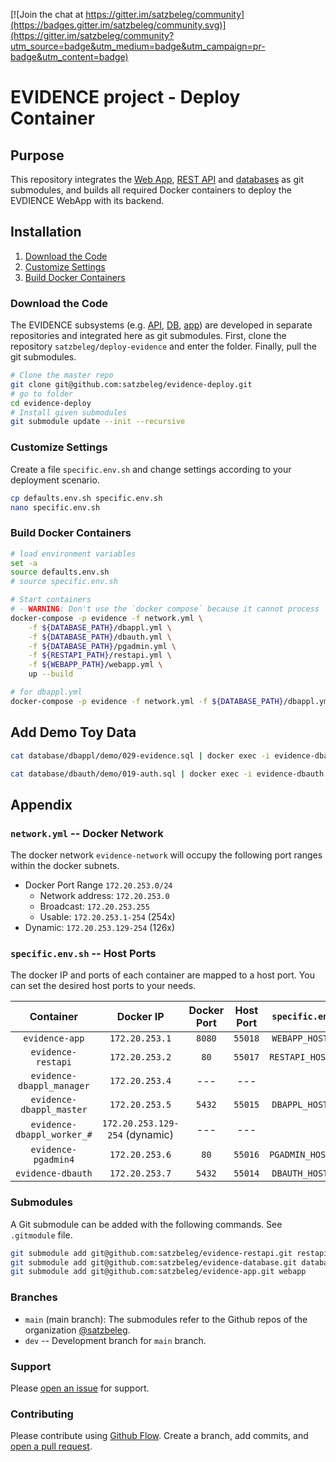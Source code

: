 [![Join the chat at https://gitter.im/satzbeleg/community](https://badges.gitter.im/satzbeleg/community.svg)](https://gitter.im/satzbeleg/community?utm_source=badge&utm_medium=badge&utm_campaign=pr-badge&utm_content=badge)

# EVIDENCE project - Deploy Container


## Purpose
This repository integrates the [Web App](https://github.com/satzbeleg/evidence-app), [REST API](https://github.com/satzbeleg/evidence-restapi) and [databases](https://github.com/satzbeleg/evidence-database) as git submodules,
and builds all required Docker containers to deploy the EVDIENCE WebApp with its backend.


## Installation
1. [Download the Code](#download-the-code)
2. [Customize Settings](#customize-settings)
3. [Build Docker Containers](#build-docker-containers)

### Download the Code
The EVIDENCE subsystems (e.g. [API](https://github.com/satzbeleg/evidence-restapi), [DB](https://github.com/satzbeleg/evidence-database), [app](https://github.com/satzbeleg/evidence-app)) are developed in separate repositories and integrated here as git submodules. First, clone the repository `satzbeleg/deploy-evidence` and enter the folder. Finally, pull the git submodules.

```sh
# Clone the master repo
git clone git@github.com:satzbeleg/evidence-deploy.git
# go to folder
cd evidence-deploy
# Install given submodules
git submodule update --init --recursive
```


### Customize Settings
Create a file `specific.env.sh` and change settings according to your deployment scenario.

```sh
cp defaults.env.sh specific.env.sh
nano specific.env.sh
```


### Build Docker Containers

```sh
# load environment variables
set -a
source defaults.env.sh
# source specific.env.sh

# Start containers
# - WARNING: Don't use the `docker compose` because it cannot process `ipv4_address`!
docker-compose -p evidence -f network.yml \
    -f ${DATABASE_PATH}/dbappl.yml \
    -f ${DATABASE_PATH}/dbauth.yml \
    -f ${DATABASE_PATH}/pgadmin.yml \
    -f ${RESTAPI_PATH}/restapi.yml \
    -f ${WEBAPP_PATH}/webapp.yml \
    up --build

# for dbappl.yml
docker-compose -p evidence -f network.yml -f ${DATABASE_PATH}/dbappl.yml scale worker=3
```

## Add Demo Toy Data
```sh
cat database/dbappl/demo/029-evidence.sql | docker exec -i evidence-dbappl_master psql --username=postgres

cat database/dbauth/demo/019-auth.sql | docker exec -i evidence-dbauth psql --username=postgres
```



## Appendix

### `network.yml` -- Docker Network
The docker network `evidence-network` will occupy the following port ranges within the docker subnets.

- Docker Port Range `172.20.253.0/24`
    - Network address: `172.20.253.0`
    - Broadcast: `172.20.253.255`
    - Usable: `172.20.253.1-254` (254x)
- Dynamic: `172.20.253.129-254` (126x)



### `specific.env.sh` -- Host Ports
The docker IP and ports of each container are mapped to a host port.
You can set the desired host ports to your needs.


| Container | Docker IP | Docker Port | Host Port | `specific.env.sh` |
|:---------:|:-----------:|:-------------:|:---------:|:---------:|
| `evidence-app`      | `172.20.253.1` | `8080` | `55018` | `WEBAPP_HOSTPORT` |
| `evidence-restapi`  | `172.20.253.2` | `80` | `55017` | `RESTAPI_HOSTPORT` |
| `evidence-dbappl_manager` | `172.20.253.4` | --- | --- | |
| `evidence-dbappl_master` | `172.20.253.5` | `5432` | `55015` | `DBAPPL_HOSTPORT` |
| `evidence-dbappl_worker_#` | `172.20.253.129-254` (dynamic) | --- | --- | |
| `evidence-pgadmin4` | `172.20.253.6` | `80` | `55016` | `PGADMIN_HOSTPORT` |
| `evidence-dbauth` | `172.20.253.7` | `5432` | `55014` | `DBAUTH_HOSTPORT` |


### Submodules
A Git submodule can be added with the following commands.
See `.gitmodule` file.

```sh
git submodule add git@github.com:satzbeleg/evidence-restapi.git restapi
git submodule add git@github.com:satzbeleg/evidence-database.git database
git submodule add git@github.com:satzbeleg/evidence-app.git webapp
```


### Branches
* `main` (main branch): The submodules refer to the Github repos of the organization [@satzbeleg](https://github.com/satzbeleg).
* `dev` -- Development branch for `main` branch. 


### Support
Please [open an issue](https://github.com/satzbeleg/evidence-deploy/issues/new) for support.


### Contributing
Please contribute using [Github Flow](https://guides.github.com/introduction/flow/). Create a branch, add commits, and [open a pull request](https://github.com/satzbeleg/evidence-deploy/compare/).
